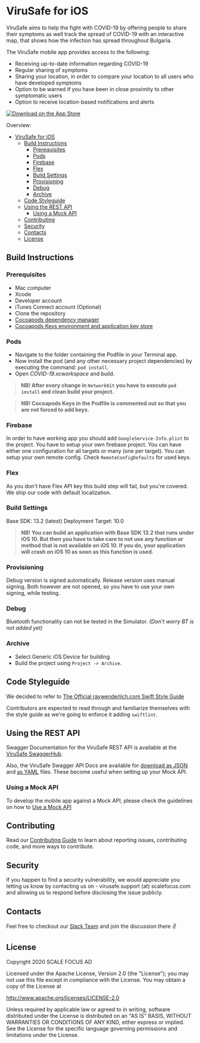 #  ViruSafe for iOS

ViruSafe aims to help the fight with COVID-19 by offering people to share their symptoms as well track the spread of COVID-19 with an interactive map, that shows how the infection has spread throughout Bulgaria.

The ViruSafe mobile app provides access to the following:
- Receiving up-to-date information regarding COVID-19
- Regular sharing of symptoms
- Sharing your location, in order to compare your location to all users who have developed symptoms
- Option to be warned if you have been in close proximity to other symptomatic users
- Option to receive location-based notifications and alerts

<a href="https://apps.apple.com/bg/app/virusafe/id1506362170?mt=8"><img alt='Download on the App Store' src='https://linkmaker.itunes.apple.com/en-gb/badge-lrg.svg?releaseDate=2020-04-06&kind=iossoftware&bubble=ios_apps'/></a>

Overview:
- [ViruSafe for iOS](#virusafe-for-ios)
  - [Build Instructions](#build-instructions)
    - [Prerequisites](#prerequisites)
    - [Pods](#pods)
    - [Firebase](#firebase)
    - [Flex](#flex)
    - [Build Settings](#build-settings)
    - [Provisioning](#provisioning)
    - [Debug](#debug)
    - [Archive](#archive)
  - [Code Styleguide](#code-styleguide)
  - [Using the REST API](#using-the-rest-api)
    - [Using a Mock API](#using-a-mock-api)
  - [Contributing](#contributing)
  - [Security](#security)
  - [Contacts](#contacts)
  - [License](#license)

##  Build Instructions

### Prerequisites

- Mac computer
- Xcode
- Developer account
- iTunes Connect account (Optional)
- Clone the repository
- [Cocoapods dependency manager](https://cocoapods.org/)
- [Cocoapods Keys environment and application key store](https://github.com/orta/cocoapods-keys)

### Pods

- Navigate to the folder containing the Podfile in your Terminal app.
- Now install the pod (and any other necessary project dependencies) by executing the command: `pod install`.
- Open *COVID-19.xcworkspace* and build.

> **NB! After every change in `NetworkKit` you have to execute `pod install` and clean build your project.**

> **NB!  Cocoapods Keys in the Podfile is commented out so that you are not forced to add keys.**

### Firebase

In order to have working app you should add `GoogleService-Info.plist` to the project. You have to setup your own firebase project. You can have either one configuration for all targets or many (one per target). You can setup your own remote config. Check `RemoteConfigDefaults` for used keys.

### Flex

As you don't have Flex API key this build step will fail, but you're covered. We ship our code with default localization.

### Build Settings

Base SDK:  13.2 (latest)
Deployment Target:  10.0

> **NB! You can build an application with Base SDK 13.2 that runs under iOS 10. But then you have to take care to not use any function or method that is not available on iOS 10. If you do, your application will crash on iOS 10 as soon as this function is used.**

### Provisioning

Debug version is signed automatically. Release version uses manual signing. Both however are not opened, so you have to use your own signing, while testing.

### Debug

Bluetooth functionality can not be tested in the Simulator. *(Don't worry BT is not added yet)*

### Archive

- Select Generic iOS Device for building.
- Build the project using `Project -> Archive`.

## Code Styleguide

We decided to refer to [The Official raywenderlich.com Swift Style Guide](https://github.com/raywenderlich/swift-style-guide)

Contributors are expected to read through and familiarize themselves with the style guide as we're going to enforce it adding `swiftlint`.

## Using the REST API

Swagger Documentation for the ViruSafe REST API is available at the [ViruSafe SwaggerHub](https://app.swaggerhub.com/apis-docs/ViruSafe/viru-safe_backend_rest_api/1.0.0).

Also, the ViruSafe Swagger API Docs are available for [download as JSON](https://api.swaggerhub.com/apis/ViruSafe/viru-safe_backend_rest_api/1.0.0) and [as YAML](https://api.swaggerhub.com/apis/ViruSafe/viru-safe_backend_rest_api/1.0.0/swagger.yaml) files. These become useful when setting up your Mock API.

### Using a Mock API

To develop the mobile app against a Mock API, please check the guidelines on how to [Use a Mock API](Using-Mock-API.md)

## Contributing

Read our [Contributing Guide](CONTRIBUTING.md) to learn about reporting issues, contributing code, and more ways to contribute.

## Security

If you happen to find a security vulnerability, we would appreciate you letting us know by contacting us on - virusafe.support (at) scalefocus.com and allowing us to respond before disclosing the issue publicly.

## Contacts

Feel free to checkout our [Slack Team](https://join.slack.com/t/virusafe/shared_invite/zt-dthph60w-KGyk_s6rjoGa6WjR7~tCAg) and join the discussion there ✌️

## License

Copyright 2020 SCALE FOCUS AD

Licensed under the Apache License, Version 2.0 (the "License");
you may not use this file except in compliance with the License.
You may obtain a copy of the License at

http://www.apache.org/licenses/LICENSE-2.0

Unless required by applicable law or agreed to in writing, software
distributed under the License is distributed on an "AS IS" BASIS,
WITHOUT WARRANTIES OR CONDITIONS OF ANY KIND, either express or implied.
See the License for the specific language governing permissions and
limitations under the License.
